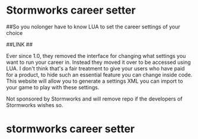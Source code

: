# Stormworks career setter
##So you nolonger have to know LUA to set the career settings of your choice

##LINK ##

Ever since 1.0, they removed the interface for changing what settings you want to run your career in. Instead they moved it over to be accessed using LUA.
I don't think that's a fair treatment to give your users who have paid for a product, to hide such an essential feature you can change inside code.
This website will allow you to generate a settings XML you can import to your game to play with these settings.

Not sponsored by Stormworks and will remove repo if the developers of Stormworks wishes so.
# stormworks career setter
